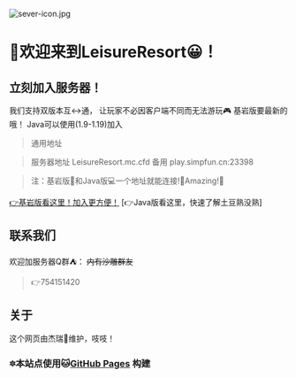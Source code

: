 ![sever-icon.jpg](https://i.postimg.cc/90GBkfSt/sever-icon.jpg)
# 🌠欢迎来到LeisureResort😀！

<!-- ![img](https://api.mclists.cn/banner/play.simpfun.cn_23398.jpg) -->
<!-- 这是一个不能用的状态显示 -->
<!-- ❔不过谁告诉的你这个仓库的名字呢？你又是咋找到的？ -->



## 立刻加入服务器！

我们支持双版本互↔通，
让玩家不必因客户端不同而无法游玩🎮
基岩版要最新的哦！
Java可以使用(1.9-1.19)加入

> 通用地址

> 服务器地址    LeisureResort.mc.cfd
>      备用    play.simpfun.cn:23398

> 注：基岩版📱和Java版💻一个地址就能连接!🌟Amazing!🌟

[👉基岩版看这里！加入更方便！](https://xding.top/Api/MCsever/join.php?ip=play.simpfun.cn&port=23398)
[👉Java版看这里，快速了解土豆熟没熟]

## 联系我们
欢迎加服务器Q群⛺： 
~~内有沙雕群友~~
> 👉754151420

## 关于
这个网页由杰瑞🐁维护，吱吱！

### 🔯本站点使用🐱[GitHub Pages](https://pages.github.com/) 构建

